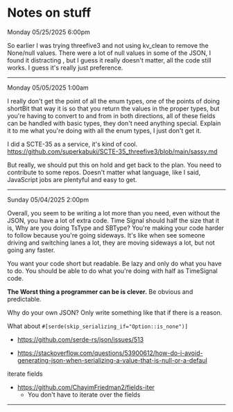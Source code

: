 # Notes on stuff

Monday 05/25/2025 6:00pm

So earlier I was trying threefive3 and not using kv_clean to remove the None/null values. 
There were a lot of null values in some of the JSON, I found it distracting , but I guess
it really doesn't matter, all the code still works. I guess it's really just preference. 

----------------------------

Monday 05/05/2025 1:00am 

I really don't get the point of all the enum types, one of the points of doing shortBit that way it is 
so that you return the values in the proper types, but you're having to convert to and from in both directions, 
all of these fields can be handled with basic types, they don't need anything special.
Explain it to me what you're doing with all the enum types, I just don't get it.

I did a SCTE-35 as a service, it's kind of cool.
https://github.com/superkabuki/SCTE-35_threefive3/blob/main/sassy.md

But really, we should put this on hold and get back to the plan. 
You need to contribute to some repos. Doesn't matter what language, 
like I said, JavaScript jobs are plentyful and easy to get.

-------------------------------------------

Sunday 05/04/2025 2:00pm


Overall, you seem to be writing a lot more than you need, even without the JSON, you have a lot of extra code. 
Time Signal should half the size that it is, Why are you doing TsType and SBType? 
You're making your code harder to follow because you're going sideways. 
It's like when see someone driving and switching lanes a lot, 
they are moving sideways a lot, but not going any faster. 

You want your code short but readable. 
Be lazy and only do what you have to do.
You should be able to do what you're doing with half as TimeSignal code.


__The Worst thing a programmer can be is clever.__  Be obvious and predictable.

Why do your own JSON?
Only write something like that if there is a reason.

What about `#[serde(skip_serializing_if="Option::is_none")]`

* https://github.com/serde-rs/json/issues/513

* https://stackoverflow.com/questions/53900612/how-do-i-avoid-generating-json-when-serializing-a-value-that-is-null-or-a-defaul


iterate fields

* https://github.com/ChayimFriedman2/fields-iter
  * You don't have to iterate over the fields

---------------
